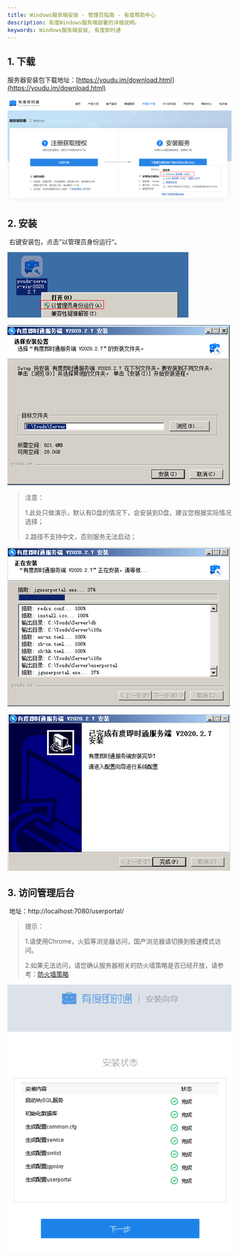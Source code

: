 ```yaml
---
title: Windows服务端安装 - 管理员指南 - 有度帮助中心
description: 有度Windows服务端部署的详细说明。
keywords: Windows服务端安装, 有度即时通
---
```


## 1. 下载

服务器安装包下载地址：[https://youdu.im/download.html](https://youdu.im/download.html)

![image-20201113155820966](res/a01_00002/image-20201113155820966.png)

## 2. 安装

​	右键安装包，点击”以管理员身份运行“。

![image-20201113161043547](res/a01_00002/image-20201113161043547.png)

![image-20201113161429056](res/a01_00002/image-20201113161429056.png)

> 注意：
>
> 1.此处只做演示，默认有D盘的情况下，会安装到D盘，建议您根据实际情况选择；
>
> 2.路径不支持中文，否则服务无法启动；

![image-20201113161511970](res/a01_00002/image-20201113161511970.png)

![image-20201113161803354](res/a01_00002/image-20201113161803354.png)

## 3. 访问管理后台

​	地址：http://localhost:7080/userportal/

> 提示：
>
> 1.请使用Chrome，火狐等浏览器访问，国产浏览器请切换到极速模式访问。
>
> 2.如果无法访问，请您确认服务器相关的防火墙策略是否已经开放，请参考：[防火墙策略](a01_00004.md)

![image-20201113161848714](res/a01_00002/image-20201113161848714.png)